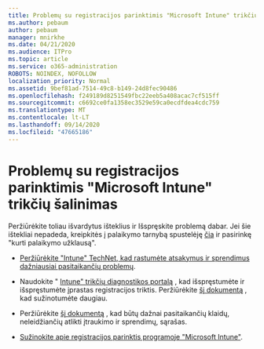 ```yaml
---
title: Problemų su registracijos parinktimis "Microsoft Intune" trikčių šalinimas
ms.author: pebaum
author: pebaum
manager: mnirkhe
ms.date: 04/21/2020
ms.audience: ITPro
ms.topic: article
ms.service: o365-administration
ROBOTS: NOINDEX, NOFOLLOW
localization_priority: Normal
ms.assetid: 9bef81ad-7514-49c8-b149-24d8fec90486
ms.openlocfilehash: f249189d8251549fbc22eeb5a408acac7cf515ff
ms.sourcegitcommit: c6692ce0fa1358ec3529e59ca0ecdfdea4cdc759
ms.translationtype: MT
ms.contentlocale: lt-LT
ms.lasthandoff: 09/14/2020
ms.locfileid: "47665186"
---
```

# <a name="troubleshoot-issues-with-enrollment-options-microsoft-intune"></a>Problemų su registracijos parinktimis "Microsoft Intune" trikčių šalinimas

Peržiūrėkite toliau išvardytus išteklius ir Išspręskite problemą dabar. Jei šie ištekliai nepadeda, kreipkitės į palaikymo tarnybą spustelėję [čia](https://portal.azure.com/#blade/Microsoft_Intune_DeviceSettings/ExtensionLandingBlade/help) ir pasirinkę "kurti palaikymo užklausą". 
  
- [Peržiūrėkite "Intune" TechNet, kad rastumėte atsakymus ir sprendimus dažniausiai pasitaikančių problemų](https://social.technet.microsoft.com/Forums/home?category=microsoftintune&amp;filter=alltypes&amp;sort=lastpostdesc).
    
- Naudokite " [Intune" trikčių diagnostikos portalą](https://devicemanagement.microsoft.com/#blade/Microsoft_Intune_DeviceSettings/TroubleshootBlade) , kad išspręstumėte ir išspręstumėte įprastas registracijos triktis. Peržiūrėkite [šį dokumentą](https://docs.microsoft.com/intune/help-desk-operators) , kad sužinotumėte daugiau. 
    
- Peržiūrėkite [šį dokumentą](https://docs.microsoft.com/intune-classic/Troubleshoot/troubleshoot-device-enrollment-in-intune) , kad būtų dažnai pasitaikančių klaidų, neleidžiančių atlikti įtraukimo ir sprendimų, sąrašas. 
    
- [Sužinokite apie registracijos parinktis programoje "Microsoft Intune"](https://docs.microsoft.com/intune/enrollment-options).
    

